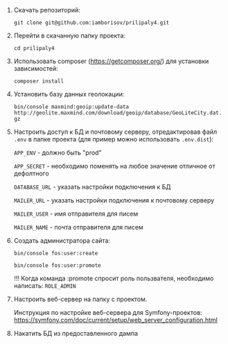 1) Скачать репозиторий:
    
    `git clone git@github.com:iamborisov/prilipaly4.git`

2) Перейти в скачанную папку проекта:
    
    `cd prilipaly4`

3) Использовать composer (https://getcomposer.org/) для установки зависимостей:

    `composer install`

4) Установить базу данных геолокации:

    `bin/console maxmind:geoip:update-data http://geolite.maxmind.com/download/geoip/database/GeoLiteCity.dat.gz`

5) Настроить доступ к БД и почтовому серверу, отредактировав файл `.env` в папке проекта (для пример можно использовать `.env.dist`):

    `APP_ENV` - должно быть "prod"
    
    `APP_SECRET` - необходимо поменять на любое значение отличное от дефолтного
    
    `DATABASE_URL` - указать настройки подключения к БД
    
    `MAILER_URL` - указать настройки подключения к почтовому серверу
    
    `MAILER_USER` - имя отправителя для писем
    
    `MAILER_NAME` - почта отправителя для писем

6) Создать администратора сайта:

    `bin/console fos:user:create`
    
    `bin/console fos:user:promote` 

    !!! Когда команда :promote спросит роль пользвателя, необходимо написать: `ROLE_ADMIN`

7) Настроить веб-сервер на папку с проектом.

    Инструкция по настройке веб-сервера для Symfony-проектов: https://symfony.com/doc/current/setup/web_server_configuration.html

8) Накатить БД из предоставленного дампа
